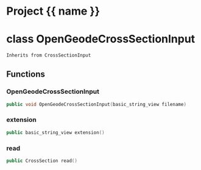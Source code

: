 <script setup>
import {useRoute} from 'vitepress'
const {path} = useRoute()
const tokens = path.split('/')
const words = tokens[2].split('-');
for (let i = 0; i < words.length; i++) {
    words[i] = words[i].charAt(0).toUpperCase() + words[i].slice(1);
    words[i] = words[i].replace('geode', 'Geode')
}
const name = words.join('-');
</script>
# Project {{ name }}

# class OpenGeodeCrossSectionInput


```cpp
Inherits from CrossSectionInput
```



## Functions

### OpenGeodeCrossSectionInput

```cpp
public void OpenGeodeCrossSectionInput(basic_string_view filename)
```


### extension

```cpp
public basic_string_view extension()
```


### read

```cpp
public CrossSection read()
```




